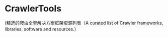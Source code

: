 # CrawlerTools
(精选的爬虫全套解决方案框架资源列表（A curated list of Crawler frameworks, libraries, software and resources.）

